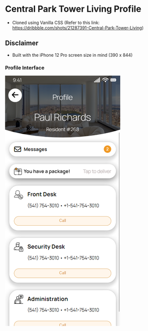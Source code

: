 # Central Park Tower Living Profile
- Cloned using Vanilla CSS (Refer to this link: https://dribbble.com/shots/21287391-Central-Park-Tower-Living)

## Disclaimer
- Built with the iPhone 12 Pro screen size in mind (390 x 844)

### Profile Interface
![Profile Screenshot](/assets/profile-screen-cap.png)
